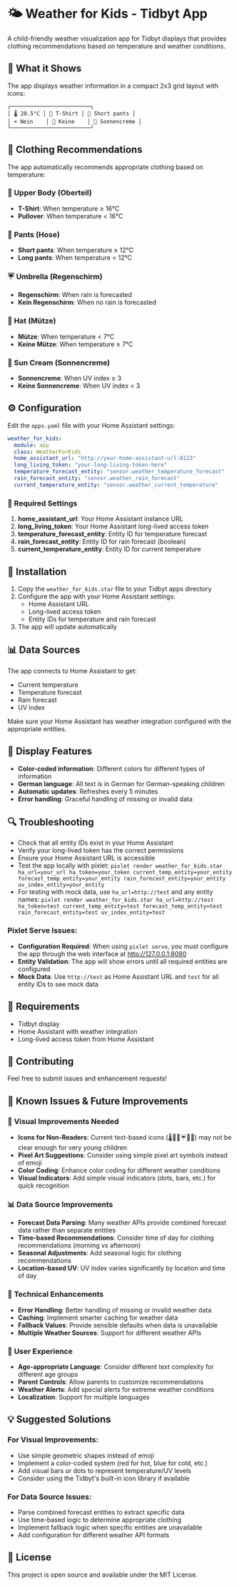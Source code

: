 # 🌤️ Weather for Kids - Tidbyt App

A child-friendly weather visualization app for Tidbyt displays that provides clothing recommendations based on temperature and weather conditions.

## 📱 What it Shows

The app displays weather information in a compact 2x3 grid layout with icons:

```
┌─────────────────────────┐
│ 🌡️ 20.5°C │ 👕 T-Shirt │ 👖 Short pants │
│ ☔ Nein    │ 🧢 Keine    │ 🧴 Sonnencreme │
└─────────────────────────┘
```

## 🎯 Clothing Recommendations

The app automatically recommends appropriate clothing based on temperature:

### 👕 Upper Body (Oberteil)
- **T-Shirt**: When temperature ≥ 16°C
- **Pullover**: When temperature < 16°C

### 👖 Pants (Hose)
- **Short pants**: When temperature ≥ 12°C
- **Long pants**: When temperature < 12°C

### ☔ Umbrella (Regenschirm)
- **Regenschirm**: When rain is forecasted
- **Kein Regenschirm**: When no rain is forecasted

### 🧢 Hat (Mütze)
- **Mütze**: When temperature < 7°C
- **Keine Mütze**: When temperature ≥ 7°C

### 🧴 Sun Cream (Sonnencreme)
- **Sonnencreme**: When UV index ≥ 3
- **Keine Sonnencreme**: When UV index < 3

## ⚙️ Configuration

Edit the `apps.yaml` file with your Home Assistant settings:

```yaml
weather_for_kids:
  module: app
  class: WeatherForKids
  home_assistant_url: "http://your-home-assistant-url:8123"
  long_living_token: "your-long-living-token-here"
  temperature_forecast_entity: "sensor.weather_temperature_forecast"
  rain_forecast_entity: "sensor.weather_rain_forecast"
  current_temperature_entity: "sensor.weather_current_temperature"
```

### 🔧 Required Settings

1. **home_assistant_url**: Your Home Assistant instance URL
2. **long_living_token**: Your Home Assistant long-lived access token
3. **temperature_forecast_entity**: Entity ID for temperature forecast
4. **rain_forecast_entity**: Entity ID for rain forecast (boolean)
5. **current_temperature_entity**: Entity ID for current temperature

## 🚀 Installation

1. Copy the `weather_for_kids.star` file to your Tidbyt apps directory
2. Configure the app with your Home Assistant settings:
   - Home Assistant URL
   - Long-lived access token
   - Entity IDs for temperature and rain forecast
3. The app will update automatically

## 📊 Data Sources

The app connects to Home Assistant to get:
- Current temperature
- Temperature forecast
- Rain forecast
- UV index

Make sure your Home Assistant has weather integration configured with the appropriate entities.

## 🎨 Display Features

- **Color-coded information**: Different colors for different types of information
- **German language**: All text is in German for German-speaking children
- **Automatic updates**: Refreshes every 5 minutes
- **Error handling**: Graceful handling of missing or invalid data

## 🔍 Troubleshooting

- Check that all entity IDs exist in your Home Assistant
- Verify your long-lived token has the correct permissions
- Ensure your Home Assistant URL is accessible
- Test the app locally with pixlet: `pixlet render weather_for_kids.star ha_url=your_url ha_token=your_token current_temp_entity=your_entity forecast_temp_entity=your_entity rain_forecast_entity=your_entity uv_index_entity=your_entity`
- For testing with mock data, use `ha_url=http://test` and any entity names: `pixlet render weather_for_kids.star ha_url=http://test ha_token=test current_temp_entity=test forecast_temp_entity=test rain_forecast_entity=test uv_index_entity=test`

### **Pixlet Serve Issues:**
- **Configuration Required**: When using `pixlet serve`, you must configure the app through the web interface at http://127.0.0.1:8080
- **Entity Validation**: The app will show errors until all required entities are configured
- **Mock Data**: Use `http://test` as Home Assistant URL and `test` for all entity IDs to see mock data

## 📝 Requirements

- Tidbyt display
- Home Assistant with weather integration
- Long-lived access token from Home Assistant

## 🤝 Contributing

Feel free to submit issues and enhancement requests!

## 🚧 Known Issues & Future Improvements

### 🎨 **Visual Improvements Needed**
- **Icons for Non-Readers**: Current text-based icons (🌡️👕👖☔🧢🧴) may not be clear enough for very young children
- **Pixel Art Suggestions**: Consider using simple pixel art symbols instead of emoji
- **Color Coding**: Enhance color coding for different weather conditions
- **Visual Indicators**: Add simple visual indicators (dots, bars, etc.) for quick recognition

### 📊 **Data Source Improvements**
- **Forecast Data Parsing**: Many weather APIs provide combined forecast data rather than separate entities
- **Time-based Recommendations**: Consider time of day for clothing recommendations (morning vs afternoon)
- **Seasonal Adjustments**: Add seasonal logic for clothing recommendations
- **Location-based UV**: UV index varies significantly by location and time of day

### 🔧 **Technical Enhancements**
- **Error Handling**: Better handling of missing or invalid weather data
- **Caching**: Implement smarter caching for weather data
- **Fallback Values**: Provide sensible defaults when data is unavailable
- **Multiple Weather Sources**: Support for different weather APIs

### 🎯 **User Experience**
- **Age-appropriate Language**: Consider different text complexity for different age groups
- **Parent Controls**: Allow parents to customize recommendations
- **Weather Alerts**: Add special alerts for extreme weather conditions
- **Localization**: Support for multiple languages

## 💡 **Suggested Solutions**

### **For Visual Improvements:**
- Use simple geometric shapes instead of emoji
- Implement a color-coded system (red for hot, blue for cold, etc.)
- Add visual bars or dots to represent temperature/UV levels
- Consider using the Tidbyt's built-in icon library if available

### **For Data Source Issues:**
- Parse combined forecast entities to extract specific data
- Use time-based logic to determine appropriate clothing
- Implement fallback logic when specific entities are unavailable
- Add configuration for different weather API formats

## 📄 License

This project is open source and available under the MIT License.

